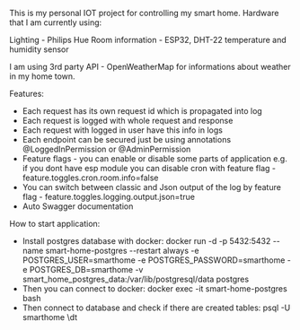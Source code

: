 This is my personal IOT project for controlling my smart home. Hardware that I am currently using:

Lighting - Philips Hue
Room information - ESP32, DHT-22 temperature and humidity sensor

I am using 3rd party API - OpenWeatherMap for informations about weather in my home town.

Features:
- Each request has its own request id which is propagated into log
- Each request is logged with whole request and response
- Each request with logged in user have this info in logs
- Each endpoint can be secured just be using annotations @LoggedInPermission or @AdminPermission
- Feature flags - you can enable or disable some parts of application e.g. if you dont have esp module you can disable cron with feature flag - feature.toggles.cron.room.info=false
- You can switch between classic and Json output of the log by feature flag - feature.toggles.logging.output.json=true
- Auto Swagger documentation

How to start application:
- Install postgres database with docker:
docker run -d -p 5432:5432 --name smart-home-postgres --restart always -e POSTGRES_USER=smarthome -e POSTGRES_PASSWORD=smarthome -e POSTGRES_DB=smarthome -v smart_home_postgres_data:/var/lib/postgresql/data postgres
- Then you can connect to docker:
docker exec -it smart-home-postgres bash
- Then connect to database and check if there are created tables:
psql -U smarthome
\dt
